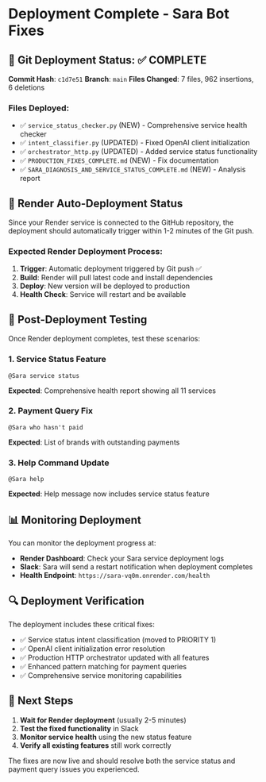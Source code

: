 # Deployment Complete - Sara Bot Fixes

## 🚀 Git Deployment Status: ✅ COMPLETE

**Commit Hash**: `c1d7e51`
**Branch**: `main`
**Files Changed**: 7 files, 962 insertions, 6 deletions

### Files Deployed:
- ✅ `service_status_checker.py` (NEW) - Comprehensive service health checker
- ✅ `intent_classifier.py` (UPDATED) - Fixed OpenAI client initialization
- ✅ `orchestrator_http.py` (UPDATED) - Added service status functionality
- ✅ `PRODUCTION_FIXES_COMPLETE.md` (NEW) - Fix documentation
- ✅ `SARA_DIAGNOSIS_AND_SERVICE_STATUS_COMPLETE.md` (NEW) - Analysis report

## 🔄 Render Auto-Deployment Status

Since your Render service is connected to the GitHub repository, the deployment should automatically trigger within 1-2 minutes of the Git push.

### Expected Render Deployment Process:
1. **Trigger**: Automatic deployment triggered by Git push ✅
2. **Build**: Render will pull latest code and install dependencies
3. **Deploy**: New version will be deployed to production
4. **Health Check**: Service will restart and be available

## 🧪 Post-Deployment Testing

Once Render deployment completes, test these scenarios:

### 1. Service Status Feature
```
@Sara service status
```
**Expected**: Comprehensive health report showing all 11 services

### 2. Payment Query Fix
```
@Sara who hasn't paid
```
**Expected**: List of brands with outstanding payments

### 3. Help Command Update
```
@Sara help
```
**Expected**: Help message now includes service status feature

## 📊 Monitoring Deployment

You can monitor the deployment progress at:
- **Render Dashboard**: Check your Sara service deployment logs
- **Slack**: Sara will send a restart notification when deployment completes
- **Health Endpoint**: `https://sara-vq0m.onrender.com/health`

## 🔍 Deployment Verification

The deployment includes these critical fixes:
- ✅ Service status intent classification (moved to PRIORITY 1)
- ✅ OpenAI client initialization error resolution
- ✅ Production HTTP orchestrator updated with all features
- ✅ Enhanced pattern matching for payment queries
- ✅ Comprehensive service monitoring capabilities

## 📝 Next Steps

1. **Wait for Render deployment** (usually 2-5 minutes)
2. **Test the fixed functionality** in Slack
3. **Monitor service health** using the new status feature
4. **Verify all existing features** still work correctly

The fixes are now live and should resolve both the service status and payment query issues you experienced.
